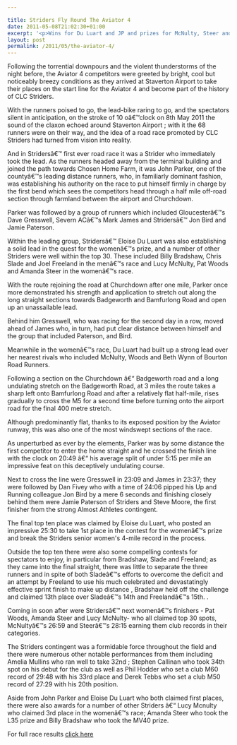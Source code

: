 ```yaml
---

title: Striders Fly Round The Aviator 4
date: 2011-05-08T21:02:30+01:00
excerpt: '<p>Wins for Du Luart and JP and prizes for McNulty, Steer and Bradshaw as Striders set the pace and break records in the first ever road race promoted by the club.</p>'
layout: post
permalink: /2011/05/the-aviator-4/
---
```

</p> 

Following the torrential downpours and the violent thunderstorms of the night before, the Aviator 4 competitors were greeted by bright, cool but noticeably breezy conditions as they arrived at Staverton Airport to take their places on the start line for the Aviator 4 and become part of the history of CLC Striders.

With the runners poised to go, the lead-bike raring to go, and the spectators silent in anticipation, on the stroke of 10 oâ€™clock on 8th May 2011 the sound of the claxon echoed around Staverton Airport ; with it the 68 runners were on their way, and the idea of a road race promoted by CLC Striders had turned from vision into reality.

And in Stridersâ€™ first ever road race it was a Strider who immediately took the lead. As the runners headed away from the terminal building and joined the path towards Chosen Home Farm, it was John Parker, one of the countyâ€™s leading distance runners, who, in familiarly dominant fashion, was establishing his authority on the race to put himself firmly in charge by the first bend which sees the competitors head through a half mile off-road section through farmland between the airport and Churchdown.

Parker was followed by a group of runners which included Gloucesterâ€™s Dave Gresswell, Severn ACâ€™s Mark James and Stridersâ€™ Jon Bird and Jamie Paterson.

Within the leading group, Stridersâ€™ Eloise Du Luart was also establishing a solid lead in the quest for the womenâ€™s prize, and a number of other Striders were well within the top 30. These included Billy Bradshaw, Chris Slade and Joel Freeland in the menâ€™s race and Lucy McNulty, Pat Woods and Amanda Steer in the womenâ€™s race.

With the route rejoining the road at Churchdown after one mile, Parker once more demonstrated his strength and application to stretch out along the long straight sections towards Badgeworth and Bamfurlong Road and open up an unassailable lead.

Behind him Gresswell, who was racing for the second day in a row, moved ahead of James who, in turn, had put clear distance between himself and the group that included Paterson, and Bird.

Meanwhile in the womenâ€™s race, Du Luart had built up a strong lead over her nearest rivals who included McNulty, Woods and Beth Wynn of Bourton Road Runners.

Following a section on the Churchdown â€“ Badgeworth road and a long undulating stretch on the Badgeworth Road, at 3 miles the route takes a sharp left onto Bamfurlong Road and after a relatively flat half-mile, rises gradually to cross the M5 for a second time before turning onto the airport road for the final 400 metre stretch. 

Although predominantly flat, thanks to its exposed position by the Aviator runway, this was also one of the most windswept sections of the race.

As unperturbed as ever by the elements, Parker was by some distance the first competitor to enter the home straight and he crossed the finish line with the clock on 20:49 â€“ his average split of under 5:15 per mile an impressive feat on this deceptively undulating course.

Next to cross the line were Gresswell in 23:09 and James in 23:37; they were followed by Dan Fivey who with a time of 24:06 pipped his Up and Running colleague Jon Bird by a mere 6 seconds and finishing closely behind them were Jamie Paterson of Striders and Steve Moore, the first finisher from the strong Almost Athletes contingent.

The final top ten place was claimed by Eloise du Luart, who posted an impressive 25:30 to take 1st place in the contest for the womenâ€™s prize and break the Striders senior women's 4-mile record in the process.

Outside the top ten there were also some compelling contests for spectators to enjoy, in particular from Bradshaw, Slade and Freeland; as they came into the final straight, there was little to separate the three runners and in spite of both Sladeâ€™s efforts to overcome the deficit and an attempt by Freeland to use his much celebrated and devastatingly effective sprint finish to make up distance , Bradshaw held off the challenge and claimed 13th place over Sladeâ€™s 14th and Freelandâ€™s 15th. . 

Coming in soon after were Stridersâ€™ next womenâ€™s finishers - Pat Woods, Amanda Steer and Lucy McNulty- who all claimed top 30 spots, McNultyâ€™s 26:59 and Steerâ€™s 28:15 earning them club records in their categories.

The Striders contingent was a formidable force throughout the field and there were numerous other notable performances from them including Amelia Mullins who ran well to take 32nd ; Stephen Callinan who took 34th spot on his debut for the club as well as Phil Hodder who set a club M60 record of 29:48 with his 33rd place and Derek Tebbs who set a club M50 record of 27:29 with his 20th position.

Aside from John Parker and Eloise Du Luart who both claimed first places, there were also awards for a number of other Striders â€“ Lucy Mcnulty who claimed 3rd place in the womenâ€™s race; Amanda Steer who took the L35 prize and Billy Bradshaw who took the MV40 prize.

For full race results <a href="http://www.clcstriders-runningclub.co.uk/images/documents/aviator42011results.pdf" target="_blank" rel="nofollow">click here</a>
